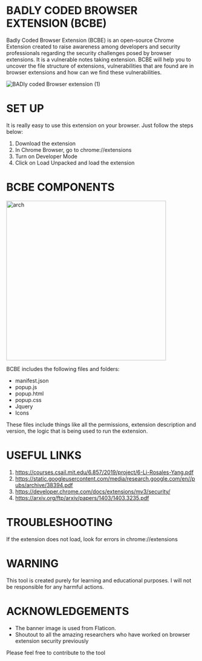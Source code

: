 # BADLY CODED BROWSER EXTENSION (BCBE)
Badly Coded Browser Extension (BCBE) is an open-source Chrome Extension created to raise awareness among developers and security professionals regarding the security challenges posed by browser extensions. It is a vulnerable notes taking extension. BCBE will help you to uncover the file structure of extensions, vulnerabilities that are found are in browser extensions and how can we find these vulnerabilities. 

![BADly coded Browser extension (1)](https://github.com/infosecak/BCBE/assets/70256749/2572832d-94a1-48c1-b03a-cba223342d30)

# SET UP
It is really easy to use this extension on your browser. Just follow the steps below:
1. Download the extension
2. In Chrome Browser, go to chrome://extensions
3. Turn on Developer Mode 
4. Click on Load Unpacked and load the extension

# BCBE COMPONENTS
<img width="422" alt="arch" src="https://github.com/infosecak/BCBE/assets/70256749/ec52bee0-d649-443a-bbf1-0a402ea02d34">

BCBE includes the following files and folders:
- manifest.json
- popup.js
- popup.html
- popup.css
- Jquery
- Icons

These files include things like all the permissions, extension description and version, the logic that is being used to run the extension. 


# USEFUL LINKS
1. https://courses.csail.mit.edu/6.857/2019/project/6-Li-Rosales-Yang.pdf
2. https://static.googleusercontent.com/media/research.google.com/en//pubs/archive/38394.pdf
3. https://developer.chrome.com/docs/extensions/mv3/security/
4. https://arxiv.org/ftp/arxiv/papers/1403/1403.3235.pdf

# TROUBLESHOOTING
If the extension does not load, look for errors in chrome://extensions

# WARNING
This tool is created purely for learning and educational purposes. I will not be responsible for any harmful actions. 

# ACKNOWLEDGEMENTS
- The banner image is used from Flaticon.
- Shoutout to all the amazing researchers who have worked on browser extension security previously

Please feel free to contribute to the tool
